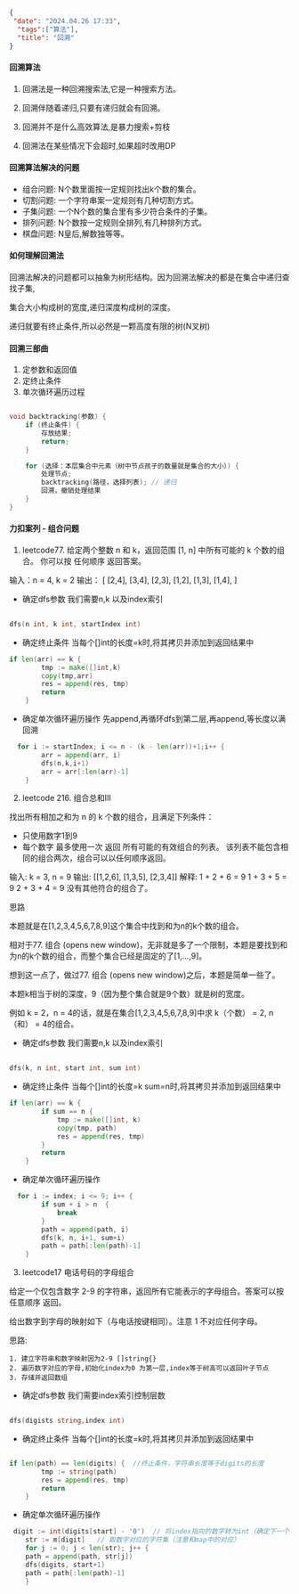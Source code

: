 


```json
{
 "date": "2024.04.26 17:33",
  "tags":["算法"],
  "title": "回溯"
}
```

#### 回溯算法 

1. 回溯法是一种回溯搜索法,它是一种搜索方法。

2. 回溯伴随着递归,只要有递归就会有回溯。

3. 回溯并不是什么高效算法,是暴力搜索+剪枝

4. 回溯法在某些情况下会超时,如果超时改用DP

#### 回溯算法解决的问题

- 组合问题: N个数里面按一定规则找出k个数的集合。
- 切割问题: 一个字符串案一定规则有几种切割方式。
- 子集问题: 一个N个数的集合里有多少符合条件的子集。
- 排列问题: N个数按一定规则全排列,有几种排列方式。
- 棋盘问题: N皇后,解数独等等。

#### 如何理解回溯法

回溯法解决的问题都可以抽象为树形结构。因为回溯法解决的都是在集合中递归查找子集,

集合大小构成树的宽度,递归深度构成树的深度。

递归就要有终止条件,所以必然是一颗高度有限的树(N叉树)



#### 回溯三部曲

1. 定参数和返回值
2. 定终止条件
3. 单次循环遍历过程

```c

void backtracking(参数) {
    if (终止条件) {
        存放结果;
        return;
    }

    for (选择：本层集合中元素（树中节点孩子的数量就是集合的大小）) {
        处理节点;
        backtracking(路径，选择列表); // 递归
        回溯，撤销处理结果
    }
}

```


#### 力扣案列 - 组合问题

1. leetcode77. 给定两个整数 n 和 k，返回范围 [1, n] 中所有可能的 k 个数的组合。
你可以按 任何顺序 返回答案。

输入：n = 4, k = 2
输出：
[
  [2,4],
  [3,4],
  [2,3],
  [1,2],
  [1,3],
  [1,4],
]

- 确定dfs参数 我们需要n,k 以及index索引

```go
  
dfs(n int, k int, startIndex int)

```

- 确定终止条件 当每个[]int的长度=k时,将其拷贝并添加到返回结果中

```go
if len(arr) == k {
        tmp := make([]int,k)
        copy(tmp,arr)
        res = append(res, tmp)
        return 
    }
```

- 确定单次循环遍历操作 先append,再循环dfs到第二层,再append,等长度以满 回溯
```go
  for i := startIndex; i <= n - (k - len(arr))+1;i++ {
        arr = append(arr, i)
        dfs(n,k,i+1)
        arr = arr[:len(arr)-1]
    }

```


2.  leetcode 216. 组合总和III

找出所有相加之和为 n 的 k 个数的组合，且满足下列条件：

- 只使用数字1到9
- 每个数字 最多使用一次 
返回 所有可能的有效组合的列表。
该列表不能包含相同的组合两次，组合可以以任何顺序返回。

输入: k = 3, n = 9
输出: [[1,2,6], [1,3,5], [2,3,4]]
解释:
1 + 2 + 6 = 9
1 + 3 + 5 = 9
2 + 3 + 4 = 9
没有其他符合的组合了。


思路

本题就是在[1,2,3,4,5,6,7,8,9]这个集合中找到和为n的k个数的组合。

相对于77. 组合 (opens new window)，无非就是多了一个限制，本题是要找到和为n的k个数的组合，而整个集合已经是固定的了[1,...,9]。

想到这一点了，做过77. 组合 (opens new window)之后，本题是简单一些了。

本题k相当于树的深度，9（因为整个集合就是9个数）就是树的宽度。

例如 k = 2，n = 4的话，就是在集合[1,2,3,4,5,6,7,8,9]中求 k（个数） = 2, n（和） = 4的组合。


- 确定dfs参数 我们需要n,k 以及index索引

```go
  
dfs(k, n int, start int, sum int)

```

- 确定终止条件 当每个[]int的长度=k sum=n时,将其拷贝并添加到返回结果中

```go
if len(arr) == k {
        if sum == n {
            tmp := make([]int, k)
            copy(tmp, path)
            res = append(res, tmp)
        }
        return 
    }
```

- 确定单次循环遍历操作 
```go
  for i := index; i <= 9; i++ {
        if sum + i > n  {
            break
        }
        path = append(path, i)
        dfs(k, n, i+1, sum+i)
        path = path[:len(path)-1]
    }

```

3. leetcode17 电话号码的字母组合

给定一个仅包含数字 2-9 的字符串，返回所有它能表示的字母组合。答案可以按 任意顺序 返回。

给出数字到字母的映射如下（与电话按键相同）。注意 1 不对应任何字母。

思路:
 
    1. 建立字符串和数字映射因为2-9 []string{} 
    2. 遍历数字对应的字母,初始化index为0 为第一层,index等于树高可以返回叶子节点 
    3. 存储并返回数组

- 确定dfs参数 我们需要index索引控制层数

```go
  
dfs(digists string,index int)

```

- 确定终止条件 当每个[]int的长度=k时,将其拷贝并添加到返回结果中

```go

if len(path) == len(digits) {  //终止条件，字符串长度等于digits的长度
        tmp := string(path)
        res = append(res, tmp)
        return
    }
```

- 确定单次循环遍历操作 
```go
 digit := int(digits[start] - '0')  // 将index指向的数字转为int（确定下一个数字）
    str := m[digit]   // 取数字对应的字符集（注意和map中的对应）
    for j := 0; j < len(str); j++ {
    path = append(path, str[j])
    dfs(digits, start+1)
    path = path[:len(path)-1]
    }
```

